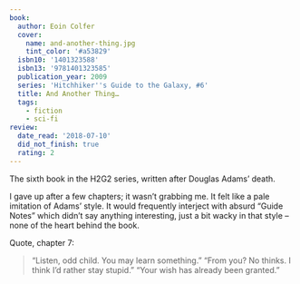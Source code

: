 ```yaml
---
book:
  author: Eoin Colfer
  cover:
    name: and-another-thing.jpg
    tint_color: '#a53829'
  isbn10: '1401323588'
  isbn13: '9781401323585'
  publication_year: 2009
  series: 'Hitchhiker''s Guide to the Galaxy, #6'
  title: And Another Thing…
  tags:
    - fiction
    - sci-fi
review:
  date_read: '2018-07-10'
  did_not_finish: true
  rating: 2
---
```


The sixth book in the H2G2 series, written after Douglas Adams’ death.

I gave up after a few chapters; it wasn’t grabbing me. It felt like a pale imitation of Adams’ style. It would frequently interject with absurd “Guide Notes” which didn’t say anything interesting, just a bit wacky in that style – none of the heart behind the book.

Quote, chapter 7:

> “Listen, odd child. You may learn something.”
> “From you? No thinks. I think I’d rather stay stupid.”
> “Your wish has already been granted.”